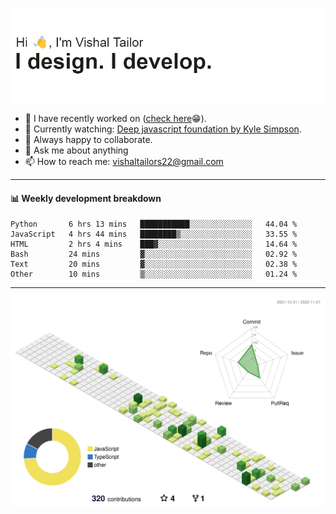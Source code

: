 ![Hi, I'm Vishal Tailor. I design. I develop.](https://github.com/vishaltailors/vishaltailors/blob/main/header.png?raw=true)

- 🔭 I have recently worked on ([check here](https://vishaltailor.com)😁).
- 🎦 Currently watching: [Deep javascript foundation by Kyle Simpson](https://frontendmasters.com/courses/deep-javascript-v3).
- 👯 Always happy to collaborate.
- 💬 Ask me about anything
- 📫 How to reach me: <a href="mailto:vishaltailors22@gmail.com">vishaltailors22@gmail.com</a>

<hr /> 
<h4>📊 Weekly development breakdown</h4>
<!--START_SECTION:waka-->

```text
Python       6 hrs 13 mins   ███████████░░░░░░░░░░░░░░   44.04 %
JavaScript   4 hrs 44 mins   ████████▒░░░░░░░░░░░░░░░░   33.55 %
HTML         2 hrs 4 mins    ███▓░░░░░░░░░░░░░░░░░░░░░   14.64 %
Bash         24 mins         ▓░░░░░░░░░░░░░░░░░░░░░░░░   02.92 %
Text         20 mins         ▓░░░░░░░░░░░░░░░░░░░░░░░░   02.38 %
Other        10 mins         ▒░░░░░░░░░░░░░░░░░░░░░░░░   01.24 %
```

<!--END_SECTION:waka-->
<hr /> 

![](./profile-3d-contrib/profile-green-animate.svg)
